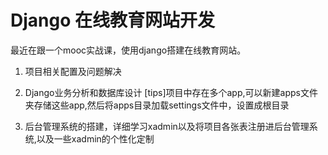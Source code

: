 # Django 在线教育网站开发

最近在跟一个mooc实战课，使用django搭建在线教育网站。
1. 项目相关配置及问题解决
1. Django业务分析和数据库设计
    [tips]项目中存在多个app,可以新建apps文件夹存储这些app,然后将apps目录加载settings文件中，设置成根目录

1. 后台管理系统的搭建，详细学习xadmin以及将项目各张表注册进后台管理系统,以及一些xadmin的个性化定制